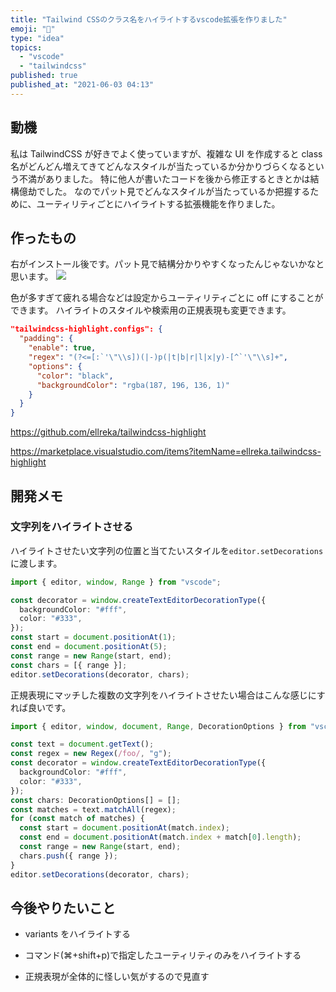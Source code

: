 ```yaml
---
title: "Tailwind CSSのクラス名をハイライトするvscode拡張を作りました"
emoji: "💨"
type: "idea"
topics:
  - "vscode"
  - "tailwindcss"
published: true
published_at: "2021-06-03 04:13"
---
```


## 動機

私は TailwindCSS が好きでよく使っていますが、複雑な UI を作成すると class 名がどんどん増えてきてどんなスタイルが当たっているか分かりづらくなるという不満がありました。
特に他人が書いたコードを後から修正するときとかは結構億劫でした。
なのでパット見でどんなスタイルが当たっているか把握するために、ユーティリティごとにハイライトする拡張機能を作りました。

## 作ったもの

右がインストール後です。パット見で結構分かりやすくなったんじゃないかなと思います。
![](https://storage.googleapis.com/zenn-user-upload/6981dcdadad62ef05ec7ccfa.png)

色が多すぎて疲れる場合などは設定からユーティリティごとに off にすることができます。
ハイライトのスタイルや検索用の正規表現も変更できます。

```json
"tailwindcss-highlight.configs": {
  "padding": {
    "enable": true,
    "regex": "(?<=[:`'\"\\s])(|-)p(|t|b|r|l|x|y)-[^`'\"\\s]+",
    "options": {
      "color": "black",
      "backgroundColor": "rgba(187, 196, 136, 1)"
    }
  }
}
```

https://github.com/ellreka/tailwindcss-highlight

https://marketplace.visualstudio.com/items?itemName=ellreka.tailwindcss-highlight

## 開発メモ

### 文字列をハイライトさせる

ハイライトさせたい文字列の位置と当てたいスタイルを`editor.setDecorations`に渡します。

```typescript
import { editor, window, Range } from "vscode";

const decorator = window.createTextEditorDecorationType({
  backgroundColor: "#fff",
  color: "#333",
});
const start = document.positionAt(1);
const end = document.positionAt(5);
const range = new Range(start, end);
const chars = [{ range }];
editor.setDecorations(decorator, chars);
```

正規表現にマッチした複数の文字列をハイライトさせたい場合はこんな感じにすれば良いです。

```typescript
import { editor, window, document, Range, DecorationOptions } from "vscode";

const text = document.getText();
const regex = new Regex(/foo/, "g");
const decorator = window.createTextEditorDecorationType({
  backgroundColor: "#fff",
  color: "#333",
});
const chars: DecorationOptions[] = [];
const matches = text.matchAll(regex);
for (const match of matches) {
  const start = document.positionAt(match.index);
  const end = document.positionAt(match.index + match[0].length);
  const range = new Range(start, end);
  chars.push({ range });
}
editor.setDecorations(decorator, chars);
```

## 今後やりたいこと

- variants をハイライトする

- コマンド(⌘+shift+p)で指定したユーティリティのみをハイライトする

- 正規表現が全体的に怪しい気がするので見直す
